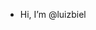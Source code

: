 - Hi, I’m @luizbiel

<!---
luizbiel/luizbiel is a ✨ special ✨ repository because its `README.md` (this file) appears on your GitHub profile.
You can click the Preview link to take a look at your changes.
--->
